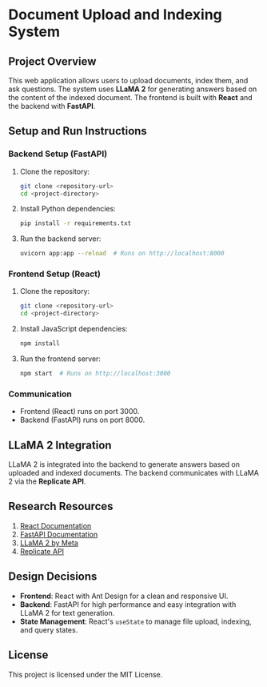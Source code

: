 # Document Upload and Indexing System

## Project Overview

This web application allows users to upload documents, index them, and ask questions. The system uses **LLaMA 2** for generating answers based on the content of the indexed document. The frontend is built with **React** and the backend with **FastAPI**.

## Setup and Run Instructions

### Backend Setup (FastAPI)

1. Clone the repository:
    ```bash
    git clone <repository-url>
    cd <project-directory>
    ```

2. Install Python dependencies:
    ```bash
    pip install -r requirements.txt
    ```

3. Run the backend server:
    ```bash
    uvicorn app:app --reload  # Runs on http://localhost:8000
    ```

### Frontend Setup (React)

1. Clone the repository:
    ```bash
    git clone <repository-url>
    cd <project-directory>
    ```

2. Install JavaScript dependencies:
    ```bash
    npm install
    ```

3. Run the frontend server:
    ```bash
    npm start  # Runs on http://localhost:3000
    ```

### Communication

- Frontend (React) runs on port 3000.
- Backend (FastAPI) runs on port 8000.

## LLaMA 2 Integration

LLaMA 2 is integrated into the backend to generate answers based on uploaded and indexed documents. The backend communicates with LLaMA 2 via the **Replicate API**.

## Research Resources

1. [React Documentation](https://reactjs.org/docs/getting-started.html)
2. [FastAPI Documentation](https://fastapi.tiangolo.com/)
3. [LLaMA 2 by Meta](https://ai.facebook.com/blog/large-language-model-llama-meta-ai/)
4. [Replicate API](https://replicate.com/docs)

## Design Decisions

- **Frontend**: React with Ant Design for a clean and responsive UI.
- **Backend**: FastAPI for high performance and easy integration with LLaMA 2 for text generation.
- **State Management**: React's `useState` to manage file upload, indexing, and query states.

## License

This project is licensed under the MIT License.
